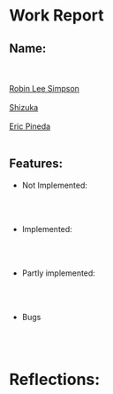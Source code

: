 
# Work Report

## Name: 
<br></br>
<ins> Robin Lee Simpson  </ins>
<br></br>
<ins> Shizuka </ins>
<br></br>
<ins> Eric Pineda </ins>
<br></br>
## Features:

- Not Implemented:


<br><br>

- Implemented:


<br><br>

- Partly implemented:

<br><br>

- Bugs



<br><br>

# Reflections:



<br/><br/>

